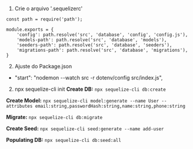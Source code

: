 1. Crie o arquivo '.sequelizerc'

```
const path = require('path');

module.exports = {
	'config': path.resolve('src', 'database', 'config', 'config.js'),
	'models-path': path.resolve('src', 'database', 'models'),
	'seeders-path': path.resolve('src', 'database', 'seeders'),
	'migrations-path': path.resolve('src', 'database', 'migrations'),
}
```

2. Ajuste do Package.json
  - "start": "nodemon --watch src -r dotenv/config src/index.js",

2. npx sequelize-cli init
**Create DB:** `npx sequelize-cli db:create`

**Create Model:** `npx sequelize-cli model:generate --name User --attributes email:string,passwordHash:string,name:string,phone:string`

**Migrate:** `npx sequelize-cli db:migrate`

**Create Seed:** `npx sequelize-cli seed:generate --name add-user`

**Populating DB:** `npx sequelize-cli db:seed:all`


